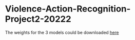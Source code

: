 # Violence-Action-Recognition-Project2-20222

The weights for the 3 models could be downloaded [here](https://drive.google.com/drive/u/0/folders/1bfXrtgIcExd2NfPTaOgrKAuyKJZ8uxDe)
